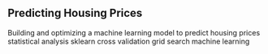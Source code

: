 ## Predicting Housing Prices

Building and optimizing a machine learning model to predict housing prices statistical analysis sklearn cross validation grid search machine learning
